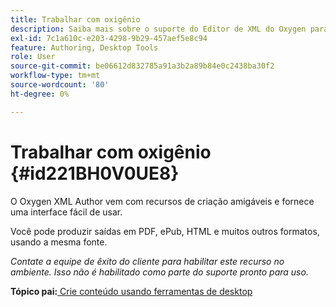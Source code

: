 ```yaml
---
title: Trabalhar com oxigênio
description: Saiba mais sobre o suporte do Editor de XML do Oxygen para criação e publicação de conteúdo no AEM Guides.
exl-id: 7c1a610c-e203-4298-9b29-457aef5e8c94
feature: Authoring, Desktop Tools
role: User
source-git-commit: be06612d832785a91a3b2a89b84e0c2438ba30f2
workflow-type: tm+mt
source-wordcount: '80'
ht-degree: 0%

---
```


# Trabalhar com oxigênio {#id221BH0V0UE8}

O Oxygen XML Author vem com recursos de criação amigáveis e fornece uma interface fácil de usar.

Você pode produzir saídas em PDF, ePub, HTML e muitos outros formatos, usando a mesma fonte.

*Contate a equipe de êxito do cliente para habilitar este recurso no ambiente. Isso não é habilitado como parte do suporte pronto para uso.*

**Tópico pai:**[ Crie conteúdo usando ferramentas de desktop](author-desktop-tools.md)
